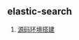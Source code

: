 ## elastic-search
1. [源码环境搭建](https://github.com/jassassin/elastic-search/wiki/ElasticSearch%E6%BA%90%E7%A0%81%E7%8E%AF%E5%A2%83%E6%90%AD%E5%BB%BA)
